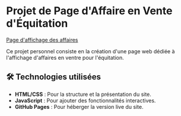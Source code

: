 # Projet de Page d'Affaire en Vente d'Équitation

[Page d'affichage des affaires](https://albanecoiffe.github.io/projetcommerce_2024/)   

Ce projet personnel consiste en la création d'une page web dédiée à l'affichage d'affaires en ventre pour l'équitation. 

## 🛠️ Technologies utilisées
- **HTML/CSS** : Pour la structure et la présentation du site.
- **JavaScript** : Pour ajouter des fonctionnalités interactives.
- **GitHub Pages** : Pour héberger la version live du site.

